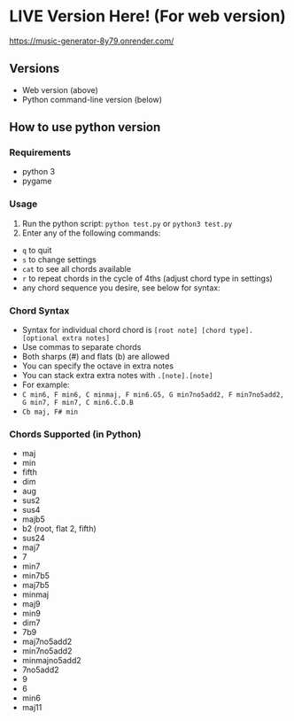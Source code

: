 # LIVE Version Here! (For web version)
https://music-generator-8y79.onrender.com/

## Versions
- Web version (above)
- Python command-line version (below)

## How to use python version
### Requirements
- python 3
- pygame
### Usage
1. Run the python script: `python test.py` or `python3 test.py`
2. Enter any of the following commands:
- `q` to quit
- `s` to change settings
- `cat` to see all chords available
- `r` to repeat chords in the cycle of 4ths (adjust chord type in settings)
- any chord sequence you desire, see below for syntax:

### Chord Syntax
- Syntax for individual chord chord is `[root note] [chord type].[optional extra notes]`
- Use commas to separate chords
- Both sharps (#) and flats (b) are allowed
- You can specify the octave in extra notes
- You can stack extra extra notes with `.[note].[note]`
- For example:
- `C min6, F min6, C minmaj, F min6.G5, G min7no5add2, F min7no5add2, G min7, F min7, C min6.C.D.B`
- `Cb maj, F# min`

### Chords Supported (in Python)
- maj
- min
- fifth
- dim
- aug
- sus2
- sus4
- majb5
- b2   (root, flat 2, fifth)
- sus24
- maj7
- 7
- min7
- min7b5
- maj7b5
- minmaj
- maj9
- min9
- dim7
- 7b9
- maj7no5add2
- min7no5add2
- minmajno5add2
- 7no5add2
- 9
- 6
- min6
- maj11
